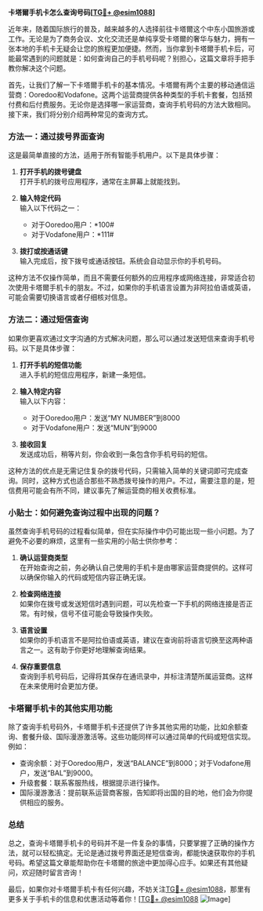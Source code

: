 **卡塔爾手机卡怎么查询号码[[TG💪+ @esim1088](https://t.me/s/esim1088)]**

近年来，随着国际旅行的普及，越来越多的人选择前往卡塔爾这个中东小国旅游或工作。无论是为了商务会议、文化交流还是单纯享受卡塔爾的奢华与魅力，拥有一张本地的手机卡无疑会让您的旅程更加便捷。然而，当你拿到卡塔爾手机卡后，可能最常遇到的问题就是：如何查询自己的手机号码呢？别担心，这篇文章将手把手教你解决这个问题。

首先，让我们了解一下卡塔爾手机卡的基本情况。卡塔爾有两个主要的移动通信运营商：Ooredoo和Vodafone。这两个运营商提供各种类型的手机卡套餐，包括预付费和后付费服务。无论你是选择哪一家运营商，查询手机号码的方法大致相同。接下来，我们将分别介绍两种常见的查询方式。

### 方法一：通过拨号界面查询

这是最简单直接的方法，适用于所有智能手机用户。以下是具体步骤：

1. **打开手机的拨号键盘**  
   打开手机的拨号应用程序，通常在主屏幕上就能找到。

2. **输入特定代码**  
   输入以下代码之一：
   - 对于Ooredoo用户：*100#
   - 对于Vodafone用户：*111#

3. **拨打或按通话键**  
   输入完成后，按下拨号或通话按钮。系统会自动显示你的手机号码。

这种方法不仅操作简单，而且不需要任何额外的应用程序或网络连接，非常适合初次使用卡塔爾手机卡的朋友。不过，如果你的手机语言设置为非阿拉伯语或英语，可能会需要切换语言或者仔细核对信息。

### 方法二：通过短信查询

如果你更喜欢通过文字沟通的方式解决问题，那么可以通过发送短信来查询手机号码。以下是具体步骤：

1. **打开手机的短信功能**  
   进入手机的短信应用程序，新建一条短信。

2. **输入特定内容**  
   输入以下内容：
   - 对于Ooredoo用户：发送“MY NUMBER”到8000
   - 对于Vodafone用户：发送“MUN”到9000

3. **接收回复**  
   发送成功后，稍等片刻，你会收到一条包含你手机号码的短信。

这种方法的优点是无需记住复杂的拨号代码，只需输入简单的关键词即可完成查询。同时，这种方式也适合那些不熟悉拨号操作的用户。不过，需要注意的是，短信费用可能会有所不同，建议事先了解运营商的相关收费标准。

### 小贴士：如何避免查询过程中出现的问题？

虽然查询手机号码的过程看似简单，但在实际操作中仍可能出现一些小问题。为了避免不必要的麻烦，这里有一些实用的小贴士供你参考：

1. **确认运营商类型**  
   在开始查询之前，务必确认自己使用的手机卡是由哪家运营商提供的。这样可以确保你输入的代码或短信内容正确无误。

2. **检查网络连接**  
   如果你在拨号或发送短信时遇到问题，可以先检查一下手机的网络连接是否正常。有时候，信号不佳可能会导致操作失败。

3. **语言设置**  
   如果你的手机语言不是阿拉伯语或英语，建议在查询前将语言切换至这两种语言之一。这有助于你更好地理解查询结果。

4. **保存重要信息**  
   查询到手机号码后，记得将其保存在通讯录中，并标注清楚所属运营商。这样在未来使用时会更加方便。

### 卡塔爾手机卡的其他实用功能

除了查询手机号码外，卡塔爾手机卡还提供了许多其他实用的功能，比如余额查询、套餐升级、国际漫游激活等。这些功能同样可以通过简单的代码或短信实现。例如：

- 查询余额：对于Ooredoo用户，发送“BALANCE”到8000；对于Vodafone用户，发送“BAL”到9000。
- 升级套餐：联系客服热线，根据提示进行操作。
- 国际漫游激活：提前联系运营商客服，告知即将出国的目的地，他们会为你提供相应的服务。

### 总结

总之，查询卡塔爾手机卡的号码并不是一件复杂的事情，只要掌握了正确的操作方法，就可以轻松搞定。无论是通过拨号界面还是短信查询，都能快速获取你的手机号码。希望这篇文章能帮助你在卡塔爾的旅途中更加得心应手。如果还有其他疑问，欢迎随时留言咨询！

最后，如果你对卡塔爾手机卡有任何兴趣，不妨关注[TG💪+ @esim1088](https://t.me/s/esim1088)，那里有更多关于手机卡的信息和优惠活动等着你！[[TG💪+ @esim1088](https://t.me/s/esim1088) ![Image](https://i.postimg.cc/4NQfJmqS/Snipaste-2025-05-13-00-14-12.png)]